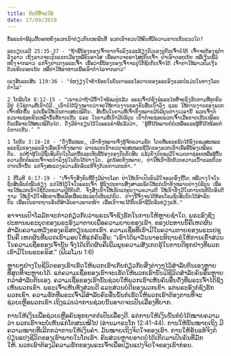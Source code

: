 ```yaml
---
title: ຍິນດີທີ່ຈະໃຫ້
date: 17/09/2019
---
```


`ຂໍ້ພຣະຄຳພີລຸ່ມນີ້ບອກຫຍັງພວກເຮົາກ່ຽວກັບເຫດຜົນທີ່ ພວກເຮົາຄວນໃຫ້ຄົນທີ່ມີຄວາມຂາດເຂີນແນວໃດ?`

`ລະບຽບເລວີ 25:35-37 - "ຖ້າ​ພີ່​ນ້ອງ​ຂອງ​ເຈົ້າ​ຍາກ​ຈົນ​ລົງແລະ​ລ້ຽງ​ຕົວ​ເອງ​ຢູ່​ກັບ​ເຈົ້າ​ບໍ່​ໄດ້ ເຈົ້າ​ຈະ​ຕ້ອງ​ຊູ​ກຳ​ລັງ​ລາວ ເຖິງ​ລາວ​ຈະ​ເປັນ​ແຂກ​ເມືອງຫລື​ຄົນ​ອາ​ໄສ ເພື່ອ​ລາວ​ຈະ​ອາ​ໄສ​ຢູ່​ກັບ​ເຈົ້າ ຢ່າ​ເອົາ​ດອກ​ເບ້ຍ ຫລື​ເງິນ​ເພີ່ມ​ຫຍັງ​ຈາກ​ລາວ ແຕ່​ຈົ່ງ​ຢຳ​ເກງ​ພຣະ​ເຈົ້າ ເພື່ອ​ວ່າ​ພີ່​ນ້ອງ​ຂອງ​ເຈົ້າ​ຈະ​ຢູ່​ໃກ້​ຊິດ​ກັບ​ເຈົ້າ​ໄດ້ ເຈົ້າ​ຢ່າ​ໃຫ້​ລາວ​ຢືມ​ເງິນ​ດ້ວຍ​ຄິດ​ດອກ​ເບ້ຍ ຫລື​ຢ່າ​ໃຫ້​ອາ​ຫານ​ເພື່ອ​ເອົາ​ກຳ​ໄລ​ຈາກ​ລາວ"`

`ເພງສັນລະເສີນ 119:36 - "ຂໍ​ຫງ່ຽງ​ໃຈ​ຂ້າ​ນ້ອຍ​ໃນ​ບັນ​ດາ​ພຣະ​ໂອ​ວາດ​ຂອງ​ພຣະ​ອົງແລະ​ບໍ່​ແມ່ນ​ໃນ​ທາງ​ໂລບ​ກຳ​ໄລ"`

`2 ໂກລິນໂທ 8:12-15 - "ເພາະ​ວ່າ​ຖ້າ​ມີ​ນ້ຳ​ໃຈ​ພ້ອມ​ຢູ່​ແລ້ວ ພຣະ​ເຈົ້າ​ກໍ​ຊົງ​ພໍ​ພຣະ​ໄທ​ທີ່​ຈະ​ຊົງ​ຮັບ​ຕາມ​ທີ່​ທຸກ​ຄົນ​ມີ​ຢູ່ ບໍ່​ໃຊ່​ຕາມ​ທີ່​ເຂົາ​ບໍ່​ມີ. ເຮົາ​ບໍ່​ໄດ້​ມຸ້ງ​ໝາຍ​ວ່າ​ຈະ​ໃຫ້​ການ​ງານ​ຂອງ​ຄົນ​ອື່ນ​ເບົາ​ລົງ ແລະ​ ໃຫ້​ການ​ງານ​ຂອງ​ພວກ​ເຈົ້າ​ໜັກ​ຂຶ້ນ ແຕ່​ເພື່ອ​ໃຫ້​ເປັນ​ການ​ສະ​ເໝີ​ກັນ. ສັນ​ນັ້ນ​ໃນ​ຍາມ​ທີ່​ເຈົ້າ​ທັງ​ຫລາຍ​ມີ​ບໍ​ລິ​ບູນ​ຢ່າງ​ເວ​ລາ​ນີ້ ພວກ​ເຈົ້າ​ກໍ​ຄວນ​ຈະ​ຊ່ອຍ​ຄົນ​ເຫລົ່າ​ນັ້ນ​ທີ່​ຂາດ​ເຂີນ ແລະ​ ໃນ​ຍາມ​ທີ່​ເຂົາ​ມີ​ບໍ​ລິ​ບູນ ເຂົາ​ກໍ​ຈະ​ຊ່ອຍ​ພວກ​ເຈົ້າ​ເມື່ອ​ຂາດ​ເຂີນ​ເໝືອນ​ກັນເພື່ອ​ຈະ​ໃຫ້​ສະ​ເໝີ​ກັນ​ໄປ. ດັ່ງ​ມີ​ຄຳ​ຂຽນ​ໄວ້​ໃນ​ພຣະ​ຄຳ​ພີ​ແລ້ວ​ວ່າ, ‘ຜູ້​ທີ່​ໄດ້​ຫລາຍ​ກໍ​ບໍ່​ເຫລືອ​ແລະ​ຜູ້​ທີ່​ໄດ້​ໜ້ອຍ​ກໍ​ບໍ່​ຂາດ​ເຂີນ.’ ”`

`1 ໂຢຮັນ 3:16-18 - "ດັ່ງ​ນີ້​ແຫລະ, ເຮົາ​ທັງ​ຫລາຍ​ຈຶ່ງ​ຮູ້​ຈັກ​ຄວາມ​ຮັກ ໂດຍ​ທີ່ພຣະ​ຄຣິດໄດ້​ຊົງ​ຍອມ​ສະ​ຫລະ​ພຣະ​ຊົນ​ຂອງ​ພຣະ​ອົງ​ເພື່ອ​ເຮົາ​ທັງ​ຫລາຍ ຝ່າຍ​ພວກ​ເຮົາ​ຄວນ​ຈະ​ສະ​ຫລະ​ຊີ​ວິດ​ຂອງ​ພວກ​ເຮົາ​ເພື່ອ​ພີ່​ນ້ອງ​ເໝືອນ​ກັນ. ແຕ່​ຖ້າ​ຜູ້​ໃດ​ມີ​ຊັບ​ສົມ​ບັດ​ໃນ​ໂລກ​ນີ້​ແລະ​ເຫັນ​ພີ່​ນ້ອງ​ຂອງ​ຕົນ​ຂັດ​ສົນ ແລ້ວ​ຍັງ​ບໍ່​ຍອມ​ມີ​ໃຈ​ເມດ​ຕາ​ຊ່ອຍ​ເຫລືອ​ຜູ້​ນັ້ນຄວາມ​ຮັກ​ຕໍ່​ພຣະ​ເຈົ້າ​ຈະ​ດຳ​ລົງ​ຢູ່​ໃນ​ຕົນ​ໄດ້​ຢ່າງ​ໃດ. ລູກ​ນ້ອຍ​ທັງ​ຫລາຍ, ຢ່າ​ໃຫ້​ເຮົາ​ຮັກ​ດ້ວຍ​ຄວາມ​ເວົ້າ​ແລະ​ດ້ວຍ​ປາກ​ເທົ່າ​ນັ້ນ ແຕ່​ຈົ່ງ​ສະ​ແດງ​ຄວາມ​ຮັກ​ອັນ​ແທ້​ຈິງ​ດ້ວຍ​ການ​ກະ​ທຳ."`

`1 ຕີໂມທີ 6:17-19 - "ເຈົ້າ​ຈົ່ງ​ສັ່ງ​ຄົນ​ທີ່​ຮັ່ງ​ມີ​ຝ່າຍ​ໂລກ ຢ່າ​ໃຫ້​ເຂົາ​ເປັນ​ຄົນ​ມີ​ໃຈ​ອວດ​ອົ່ງ​ຖື​ໂຕ ຫລື​ວາງ​ໃຈ​ໃນ​ຊັບ​ສິນ​ອັນ​ບໍ່​ໝັ້ນ​ທ່ຽງ ແຕ່​ໃຫ້​ໄວ້​ໃຈ​ໃນ​ພຣະ​ເຈົ້າ ຜູ້​ຊົງ​ປະ​ທານ​ສິ່ງ​ສາ​ລະ​ພັດ​ໃຫ້​ແກ່​ເຮົາ​ທັງ​ຫລາຍ​ຢ່າງ​ບໍ​ລິ​ບູນ ເພື່ອ​ຈະ​ໃຫ້​ພວກ​ເຮົາ​ໃຊ້​ດ້ວຍ​ຄວາມ​ປິ​ຕິ​ຍິນ​ດີ. ຈົ່ງ​ສັ່ງ​ເຂົາ​ໃຫ້​ເຮັດ​ແຕ່​ຄຸນ​ງາມ​ຄວາມ​ດີ ໃຫ້​ເຂົາ​ຮັ່ງ​ມີ​ໃນ​ການ​ປະ​ຕິ​ບັດ​ອັນ​ດີ​ງາມ ໃຫ້​ເຂົາ​ມີ​ໃຈ​ສັດ​ທາ​ເອື້ອ​ເຟື້ອ​ເຜື່ອ​ແຜ່ແລະ​ບໍ່​ເຫັນ​ແກ່​ຕົວ. ຢ່າງ​ນີ້​ຈິ່ງ​ຈະ​ໄດ້​ທ້ອນ​ໂຮມ​ຊັບ​ສົມ​ບັດ​ໄວ້​ສຳ​ລັບ​ຕົນ ເພື່ອ​ເປັນ​ຮາກ​ຖານ​ອັນ​ດີ​ສຳ​ລັບ​ຄາວ​ພາຍ​ໜ້າ ເພື່ອ​ເຂົາ​ຈະ​ໄດ້​ຍຶດ​ເອົາ​ຊີ​ວິດ​ອັນ​ທ່ຽງ​ແທ້."`

ອາຈານເປົາໂລມັກຈະກ່າວກ່ຽວກັບວ່າພຣະເຈົ້າຊົງຮັກໃນການໃຫ້ຫຼາຍຊ່ຳໃດ. ພຣະອົງຊົງປະທານພຣະບຸດຂອງພຣະອົງມາຕາຍເພື່ອຄວາມບາບຂອງເຮົາ. ຂອງປະທານນີ້ຄືເຫດຜົນສຳລັບຄວາມຫວັງຂອງຄຣິສຕຽນພວກເຮົາ. ຄວາມເຊື່ອທີ່ເຮົາມີໃນຄວາມຕາຍຂອງພຣະເຢຊູນັ້ນຄື ເຫດຜົນທີ່ພວກເຮົາມອບໃຫ້ແກ່ຄົນອື່ນ: "ເຮົາໄດ້ພາວັນນາອະທິຖານຂໍໃຫ້ການເຂົ້າສ່ວນໃນຄວາມເຊື່ອຂອງເຈົ້ານັ້ນ ຈົ່ງໄດ້ເກີດຜົນຄືເພີ່ມພູນຄວາມສັງເກດຮູ້ໃນການດີທຸກຢ່າງທີ່ພວກເຮົາມີໃນພຣະຄຣິສ." (ຟີເລໂມນ 1:6)

ຫຼາຍໆຢ່າງໃນຊີວິດຂອງເຮົາເຮັດໃຫ້ພວກເຮົາເກັບກ່ຽວກັບສິ່ງຕ່າງໆໄວ້ສຳລັບຕົນເອງຫຼາຍທີ່ສຸດທີ່ຈະຫຼາຍໄດ້. ແຕ່ຄວາມເຊື່ອຂອງເຮົາຈະເຮັດໃຫ້ພວກເຮົານັ້ນມີຊີວິດສຳລັບຄົນອື່ນຫຼາຍກວ່າສຳລັບຕົນເອງ. ຄວາມເຊື່ອຂອງເຮົານັ້ນຊ່ວຍໃຫ້ພວກເຮົາເຫັນຄົນອື່ນດັ່ງທີ່ພຣະເຈົ້າໄດ້ຊົງເຫັນພວກເຂົາ. ພຣະເຈົ້າເຫັນທັງສ່ວນດີ ແລະສ່ວນບໍ່ດີຂອງພວກເຂົາ. ແຕ່ພຣະອົງກໍຊົງຮັກພວກເຂົາ. ຄວາມຮັກທີ່ພຣະເຈົ້າມີສຳລັບຄົນອື່ນນັ້ນກໍເຮັດໃຫ້ພວກເຮົາຕ້ອງການທີ່ຈະຊ່ວຍເຫຼືອພວກເຂົາ ເຖິງແມ່ນວ່າການຊ່ວຍນັ້ນອາດຈະເປັນເລື່ອງທີ່ຍາກ.

ການໃຫ້ເງິນເພື່ອຊ່ວຍເຫຼືອຄົນທຸກຍາກກໍເປັນເລື່ອງດີ. ແຕ່ການໃຫ້ເງິນນັ້ນກໍບໍ່ໄດ້ໝາຍຄວາມວ່າ ພວກເຮົາຈະບໍ່ເຫັນແກ່ໂຕສະເໝີໄປ (ອ່ານມາຣະໂກ 12:41-44). ການໃຫ້ນັ້ນໝາຍເຖິງ ມີຄວາມໝາຍທີ່ເລີກກວ່າການໃຫ້ເງິນຄຳ. ມັນໝາຍເຖິງຈິດໃຈຂອງເຮົາ. ການໃຫ້ອັນແທ້ຈິງກໍປ່ຽນແປງຊີວິດຂອງເຮົາພາຍໃນໂຕເຮົາ. ຄົນສ່ວນຫຼາຍອາດບໍ່ໄດ້ເກີດມາເປັນຄົນທີ່ມັກໃຫ້. ພວກເຮົາຕ້ອງມີຄວາມຮັກຂອງພຣະເຈົ້າເພື່ອປ່ຽນແປງຈິດໃຈຂອງເຮົາກ່ອນ.